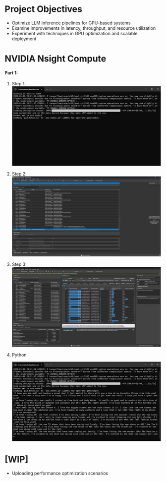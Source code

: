 # Project Objectives
- Optimize LLM inference pipelines for GPU-based systems
- Examine improvements in latency, throughput, and resource utilization
- Experiment with techniques in GPU optimization and scalable deployment

# NVIDIA Nsight Compute 
#### Part 1:
1. Step 1:
   ![First Image](https://github.com/ramanahm1/LLM-Inferencing/blob/main/screenshots/cmd_1.png)

2. Step 2:
   ![Second Image](https://github.com/ramanahm1/LLM-Inferencing/blob/main/screenshots/nsight_kernel_1.png)



3. Step 3:
    ![Third Image](https://github.com/ramanahm1/LLM-Inferencing/blob/main/screenshots/nsight_kernel_2.png)

4. Python

    ![Fourth Image](https://github.com/ramanahm1/LLM-Inferencing/blob/main/screenshots/cmd_2.png)


# [WIP]
- Uploading performance optimization scenarios 
